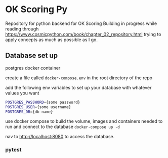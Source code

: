 # OK Scoring Py

Repository for python backend for OK Scoring
Building in progress while reading through <https://www.cosmicpython.com/book/chapter_02_repository.html>
trying to apply concepts as much as possible as I go.

## Database set up

postgres docker container

create a file called `docker-compose.env` in the root directory of the repo

add the following env variables to set up your database with whatever values you want

```bash
POSTGRES_PASSWORD={some password}
POSTGRES_USER={some username}
POSTGRES_DB={db name}
```

use docker compose to build the volume, images and containers needed to run and connect to the database
`docker-compose up -d`

nav to <http://localhost:8080> to access the database.

### pytest



